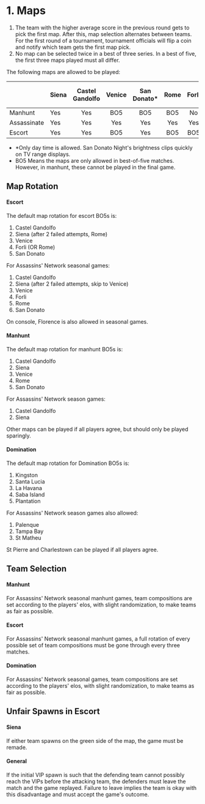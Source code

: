 # 1. Maps

1. The team with the higher average score in the previous round gets to pick the first map. After this, map selection alternates between teams. For the first round of a tournament, tournament officials will flip a coin and notify which team gets the first map pick.
2. No map can be selected twice in a best of three series. In a best of five, the first three maps played must all differ.

The following maps are allowed to be played:

|             | Siena | Castel Gandolfo | Venice | San Donato\* | Rome | Forli | Florence | Mont St-Michel | Pienza | Alhambra | Monteriggioni |
| ----------- | ----- | :-------------: | :----: | :----------: | :--: | :---: | :------: | :------------: | :----: | :------: | :-----------: |
| Manhunt     | Yes   |       Yes       |   BO5  |      BO5     |  BO5 |   No  |    No    |       No       |   No   |    No    |       No      |
| Assassinate | Yes   |       Yes       |   Yes  |      Yes     |  Yes |  Yes  |    Yes   |       Yes      |   No   |    No    |       No      |
| Escort      | Yes   |       Yes       |   BO5  |      Yes     |  BO5 |  BO5  |    BO5   |       No       |   No   |    No    |       No      |

* \*Only day time is allowed. San Donato Night's brightness clips quickly on TV range displays.
* BO5 Means the maps are only allowed in best-of-five matches. However, in manhunt, these cannot be played in the final game.

## Map Rotation

#### Escort

The default map rotation for escort BO5s is:

1. Castel Gandolfo
2. Siena (after 2 failed attempts, Rome)
3. Venice
4. Forli (OR Rome)
5. San Donato

For Assassins' Network seasonal games:

1. Castel Gandolfo
2. Siena (after 2 failed attempts, skip to Venice)
3. Venice
4. Forli
5. Rome
6. San Donato

On console, Florence is also allowed in seasonal games.

#### Manhunt

The default map rotation for manhunt BO5s is:

1. Castel Gandolfo
2. Siena
3. Venice
4. Rome
5. San Donato

For Assassins' Network season games:

1. Castel Gandolfo
2. Siena

Other maps can be played if all players agree, but should only be played sparingly.&#x20;

#### Domination

The default map rotation for Domination BO5s is:

1. Kingston
2. Santa Lucia
3. La Havana
4. Saba Island
5. Plantation

For Assassins' Network season games also allowed:

1. Palenque
2. Tampa Bay
3. St Matheu

St Pierre and Charlestown can be played if all players agree. &#x20;

## Team Selection

#### Manhunt

For Assassins' Network seasonal manhunt games, team compositions are set according to the players' elos, with slight randomization, to make teams as fair as possible.

#### Escort

For Assassins' Network seasonal manhunt games, a full rotation of every possible set of team compositions must be gone through every three matches.

#### Domination

For Assassins' Network seasonal games, team compositions are set according to the players' elos, with slight randomization, to make teams as fair as possible.

## Unfair Spawns in Escort

#### Siena

If either team spawns on the green side of the map, the game must be remade.

#### General

If the initial VIP spawn is such that the defending team cannot possibly reach the VIPs before the attacking team, the defenders must leave the match and the game replayed. Failure to leave implies the team is okay with this disadvantage and must accept the game's outcome.
